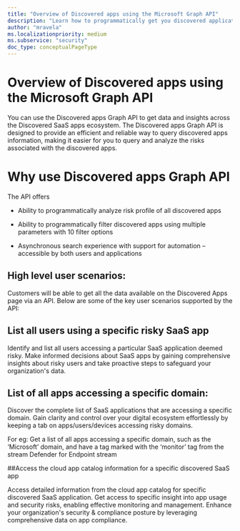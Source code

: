 ```yaml
---
title: "Overview of Discovered apps using the Microsoft Graph API"
description: "Learn how to programmatically get you discovered applications info using the Microsoft Graph API."
author: "mravela"
ms.localizationpriority: medium
ms.subservice: "security"
doc_type: conceptualPageType
---
```


# Overview of Discovered apps using the Microsoft Graph API
You can use the Discovered apps Graph API to get data and insights across the Discovered SaaS apps ecosystem. The Discovered apps Graph API is designed to provide an efficient and reliable way to query discovered apps information, making it easier for you to query and analyze the risks associated with the discovered apps. 

# Why use Discovered apps Graph API 

The API offers  

- Ability to programmatically analyze risk profile of all discovered apps 

- Ability to programmatically filter discovered apps using multiple parameters with 10 filter options 

- Asynchronous search experience with support for automation – accessible by both users and applications 

## High level user scenarios: 

Customers will be able to get all the data available on the Discovered Apps page via an API. Below are some of the key user scenarios supported by the API:  

## List all users using a specific risky SaaS app  

Identify and list all users accessing a particular SaaS application deemed risky. Make informed decisions about SaaS apps by gaining comprehensive insights about risky users and take proactive steps to safeguard your organization's data. 

## List of all apps accessing a specific domain: 

Discover the complete list of SaaS applications that are accessing a specific domain. Gain clarity and control over your digital ecosystem effortlessly by keeping a tab on apps/users/devices accessing risky domains. 

For eg: Get a list of all apps accessing a specific domain, such as the ‘Microsoft’ domain,  and have a tag marked with the ‘monitor’ tag  from the stream Defender for Endpoint stream   

##Access the cloud app catalog information for a specific discovered SaaS app  

Access detailed information from the cloud app catalog for specific discovered SaaS application. Get access to specific insight into app usage and security risks, enabling effective monitoring and management. Enhance your organization's security & compliance posture by leveraging comprehensive data on app compliance. 

 

 